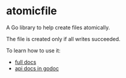 # atomicfile

A Go library to help create files atomically.

The file is created only if all writes succeeded.

To learn how to use it:

- [full docs](https://presstige.io/p/atomicfile-robustly-writing-to-files-in-Go-22143bf788b542fda2262ca7aee57ae4)
- [api docs in godoc](https://godoc.org/github.com/kjk/atomicfile)
